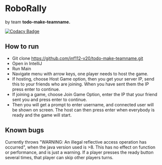 # RoboRally

by team **todo-make-teamname.**

[![Codacy Badge](https://api.codacy.com/project/badge/Grade/e769a8e13a844471bf7bd85a1dbff673)](https://www.codacy.com/gh/inf112-v20/todo-make-teamname?utm_source=github.com&amp;utm_medium=referral&amp;utm_content=inf112-v20/todo-make-teamname&amp;utm_campaign=Badge_Grade)

## How to run
*   Git clone https://github.com/inf112-v20/todo-make-teamname.git
*   Open in IntelliJ
*   Run Main
*   Navigate menu with arrow keys, one player needs to host the game.
*   If hosting, choose Host Game option, then you get your server IP, send this to your friends who are joining.
    When you have sent them the IP press enter to continue.
*   If joining a game, choose Join Game Option, enter the IP that your friend sent you and press enter to continue.
*   Then you will get a prompt to enter username, and connected user will be shown on screen. The host can then press
    enter when everybody is ready and the game will start.

## Known bugs
Currently throws "WARNING: An illegal reflective access operation has occurred", 
when the java version used is >8. This has no effect on function or performance, and is just a warning.
If a player presses the ready button several times, that player can skip other players turns.
